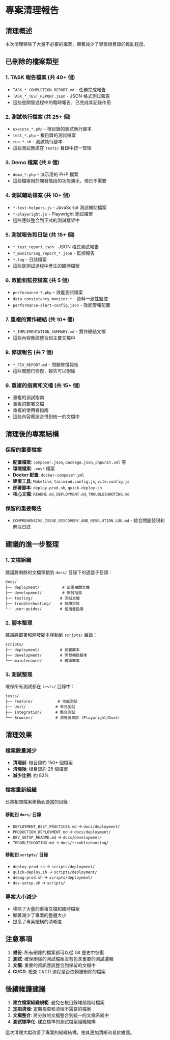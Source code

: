 # 專案清理報告

## 清理概述

本次清理移除了大量不必要的檔案，顯著減少了專案根目錄的雜亂程度。

## 已刪除的檔案類型

### 1. TASK 報告檔案 (共 40+ 個)
- `TASK_*_COMPLETION_REPORT.md` - 任務完成報告
- `TASK_*_TEST_REPORT.json` - JSON 格式測試報告
- 這些是開發過程中的臨時報告，已完成其記錄作用

### 2. 測試執行檔案 (共 25+ 個)
- `execute_*.php` - 根目錄的測試執行腳本
- `test_*.php` - 根目錄的測試檔案
- `run-*.sh` - 測試執行腳本
- 這些測試應該在 `tests/` 目錄中統一管理

### 3. Demo 檔案 (共 9 個)
- `demo_*.php` - 演示用的 PHP 檔案
- 這些檔案用於開發階段的功能演示，現已不需要

### 4. 測試輔助檔案 (共 10+ 個)
- `*-test-helpers.js` - JavaScript 測試輔助檔案
- `*-playwright.js` - Playwright 測試檔案
- 這些應該整合到正式的測試框架中

### 5. 測試報告和日誌 (共 15+ 個)
- `*_test_report.json` - JSON 格式測試報告
- `*_monitoring_report_*.json` - 監控報告
- `*.log` - 日誌檔案
- 這些是測試過程中產生的臨時檔案

### 6. 效能和監控檔案 (共 5 個)
- `performance-*.php` - 效能測試檔案
- `data_consistency_monitor.*` - 資料一致性監控
- `performance-alert-config.json` - 效能警報配置

### 7. 重複的實作總結 (共 10+ 個)
- `*_IMPLEMENTATION_SUMMARY.md` - 實作總結文檔
- 這些內容應該整合到主要文檔中

### 8. 修復報告 (共 7 個)
- `*_FIX_REPORT.md` - 問題修復報告
- 這些問題已修復，報告可以刪除

### 9. 重複的指南和文檔 (共 15+ 個)
- 重複的測試指南
- 重複的部署文檔
- 重複的使用者指南
- 這些內容應該合併到統一的文檔中

## 清理後的專案結構

### 保留的重要檔案
- **配置檔案**: `composer.json`, `package.json`, `phpunit.xml` 等
- **環境檔案**: `.env*` 檔案
- **Docker 配置**: `docker-compose*.yml`
- **建置工具**: `Makefile`, `tailwind.config.js`, `vite.config.js`
- **部署腳本**: `deploy-prod.sh`, `quick-deploy.sh`
- **核心文檔**: `README.md`, `DEPLOYMENT.md`, `TROUBLESHOOTING.md`

### 保留的重要報告
- `COMPREHENSIVE_ISSUE_DISCOVERY_AND_RESOLUTION_LOG.md` - 綜合問題發現和解決日誌

## 建議的進一步整理

### 1. 文檔組織
建議將剩餘的文檔移動到 `docs/` 目錄下的適當子目錄：

```
docs/
├── deployment/          # 部署相關文檔
├── development/         # 開發指南
├── testing/            # 測試文檔
├── troubleshooting/    # 故障排除
└── user-guides/        # 使用者指南
```

### 2. 腳本整理
建議將部署和開發腳本移動到 `scripts/` 目錄：

```
scripts/
├── deployment/         # 部署腳本
├── development/        # 開發輔助腳本
└── maintenance/        # 維護腳本
```

### 3. 測試整理
確保所有測試都在 `tests/` 目錄中：

```
tests/
├── Feature/           # 功能測試
├── Unit/             # 單元測試
├── Integration/      # 整合測試
└── Browser/          # 瀏覽器測試 (Playwright/Dusk)
```

## 清理效果

### 檔案數量減少
- **清理前**: 根目錄約 150+ 個檔案
- **清理後**: 根目錄約 25 個檔案
- **減少比例**: 約 83%

### 檔案重新組織
已將相關檔案移動到適當的目錄：

#### 移動到 `docs/` 目錄
- `DEPLOYMENT_BEST_PRACTICES.md` → `docs/deployment/`
- `PRODUCTION_DEPLOYMENT.md` → `docs/deployment/`
- `DEV_SETUP_README.md` → `docs/development/`
- `TROUBLESHOOTING.md` → `docs/troubleshooting/`

#### 移動到 `scripts/` 目錄
- `deploy-prod.sh` → `scripts/deployment/`
- `quick-deploy.sh` → `scripts/deployment/`
- `debug-prod.sh` → `scripts/deployment/`
- `dev-setup.sh` → `scripts/`

### 專案大小減少
- 移除了大量的重複文檔和臨時檔案
- 顯著減少了專案的整體大小
- 提高了專案結構的清晰度

## 注意事項

1. **備份**: 所有刪除的檔案都可以從 Git 歷史中恢復
2. **測試**: 確保刪除的測試檔案沒有包含重要的測試邏輯
3. **文檔**: 重要的資訊應該整合到保留的文檔中
4. **CI/CD**: 檢查 CI/CD 流程是否依賴被刪除的檔案

## 後續維護建議

1. **建立檔案組織規範**: 避免在根目錄堆積臨時檔案
2. **定期清理**: 定期檢查和清理不需要的檔案
3. **文檔整合**: 將分散的文檔整合到統一的文檔系統中
4. **測試標準化**: 建立標準的測試檔案組織結構

這次清理大幅改善了專案的組織結構，使其更加清晰和易於維護。